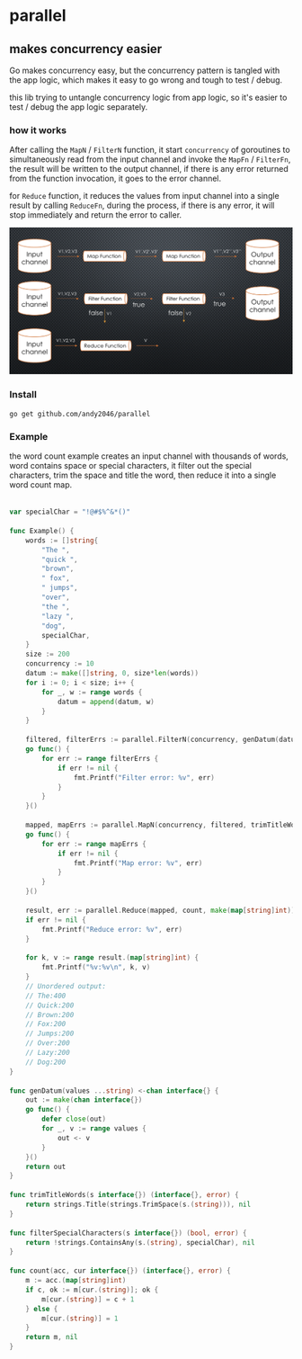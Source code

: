 # parallel

## makes concurrency easier
Go makes concurrency easy, but the concurrency pattern is tangled with the app logic, which makes it easy to go wrong and tough to test / debug.

this lib trying to untangle concurrency logic from app logic, so it's easier to test / debug the app logic separately.

### how it works
After calling the `MapN` / `FilterN` function, it start `concurrency` of goroutines to simultaneously read from the input channel and invoke the `MapFn` / `FilterFn`, the result will be written to the output channel, if there is any error returned from the function invocation, it goes to the error channel.

for `Reduce` function, it reduces the values from input channel into a single result by calling `ReduceFn`, during the process, if there is any error, it will stop immediately and return the error to caller.

![parallel](./parallel.png "parallel")

### Install
```
go get github.com/andy2046/parallel
```

### Example
the word count example creates an input channel with thousands of words, word contains space or special characters, it filter out the special characters, trim the space and title the word, then reduce it into a single word count map.

```go

var specialChar = "!@#$%^&*()"

func Example() {
	words := []string{
		"The ",
		"quick ",
		"brown",
		" fox",
		" jumps",
		"over",
		"the ",
		"lazy ",
		"dog",
		specialChar,
	}
	size := 200
	concurrency := 10
	datum := make([]string, 0, size*len(words))
	for i := 0; i < size; i++ {
		for _, w := range words {
			datum = append(datum, w)
		}
	}

	filtered, filterErrs := parallel.FilterN(concurrency, genDatum(datum...), filterSpecialCharacters)
	go func() {
		for err := range filterErrs {
			if err != nil {
				fmt.Printf("Filter error: %v", err)
			}
		}
	}()

	mapped, mapErrs := parallel.MapN(concurrency, filtered, trimTitleWords)
	go func() {
		for err := range mapErrs {
			if err != nil {
				fmt.Printf("Map error: %v", err)
			}
		}
	}()

	result, err := parallel.Reduce(mapped, count, make(map[string]int))
	if err != nil {
		fmt.Printf("Reduce error: %v", err)
	}

	for k, v := range result.(map[string]int) {
		fmt.Printf("%v:%v\n", k, v)
	}
	// Unordered output:
	// The:400
	// Quick:200
	// Brown:200
	// Fox:200
	// Jumps:200
	// Over:200
	// Lazy:200
	// Dog:200
}

func genDatum(values ...string) <-chan interface{} {
	out := make(chan interface{})
	go func() {
		defer close(out)
		for _, v := range values {
			out <- v
		}
	}()
	return out
}

func trimTitleWords(s interface{}) (interface{}, error) {
	return strings.Title(strings.TrimSpace(s.(string))), nil
}

func filterSpecialCharacters(s interface{}) (bool, error) {
	return !strings.ContainsAny(s.(string), specialChar), nil
}

func count(acc, cur interface{}) (interface{}, error) {
	m := acc.(map[string]int)
	if c, ok := m[cur.(string)]; ok {
		m[cur.(string)] = c + 1
	} else {
		m[cur.(string)] = 1
	}
	return m, nil
}

```
